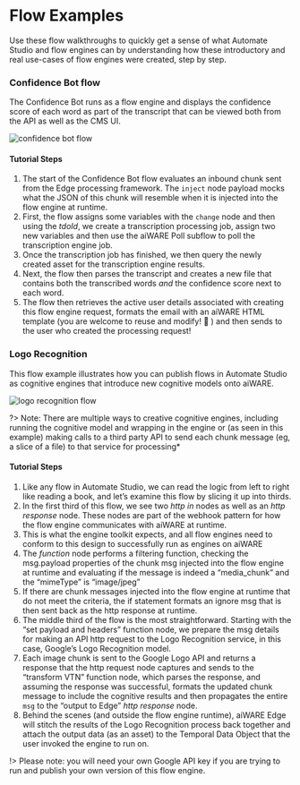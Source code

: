 # Flow Examples

Use these flow walkthroughs to quickly get a sense of what Automate Studio and flow engines can by understanding how these introductory and real use-cases of flow engines were created, step by step.

### Confidence Bot flow

The Confidence Bot runs as a flow engine and displays the confidence score of each word as part of the transcript that can be viewed both from the API as well as the CMS UI.

![confidence bot flow](flow/confidence-bot-flow.png)

#### Tutorial Steps

1. The start of the Confidence Bot flow evaluates an inbound chunk sent from the Edge processing framework. The `inject` node payload mocks what the JSON of this chunk will resemble when it is injected into the flow engine at runtime.
2. First, the flow assigns some variables with the `change` node and then using the *tdoId*, we create a transcription processing job, assign two new variables and then use the aiWARE Poll subflow to poll the transcription engine job.
3. Once the transcription job has finished, we then query the newly created asset for the transcription engine results.
4. Next, the flow then parses the transcript and creates a new file that contains both the transcribed words *and* the confidence score next to each word.
5. The flow then retrieves the active user details associated with creating this flow engine request, formats the email with an aiWARE HTML template (you are welcome to reuse and modify! :blue_heart: ) and then sends to the user who created the processing request!

### Logo Recognition

This flow example illustrates how you can publish flows in Automate Studio as cognitive engines that introduce new cognitive models onto aiWARE.

![logo recognition flow](flow/automate-logo-recognition.png)

?> Note: There are multiple ways to creative cognitive engines, including running the cognitive model and wrapping in the engine or (as seen in this example) making calls to a third party API to send each chunk message (eg, a slice of a file) to that service for processing*

#### Tutorial Steps

1. Like any flow in Automate Studio, we can read the logic from left to right like reading a book, and let’s examine this flow by slicing it up into thirds.
2. In the first third of this flow, we see two *http in* nodes as well as an *http response* node. These nodes are part of the webhook pattern for how the flow engine communicates with aiWARE at runtime.
3. This is what the engine toolkit expects, and all flow engines need to conform to this design to successfully run as engines on aiWARE
4. The *function* node performs a filtering function, checking the msg.payload properties of the chunk msg injected into the flow engine at runtime and evaluating if the message is indeed a “media_chunk” and the “mimeType” is “image/jpeg”
5. If there are chunk messages injected into the flow engine at runtime that do not meet the criteria, the if statement formats an ignore msg that is then sent back as the http response at runtime.
6. The middle third of the flow is the most straightforward. Starting with the “set payload and headers” function node, we prepare the msg details for making an API http request to the Logo Recognition service, in this case, Google’s Logo Recognition model.
7. Each image chunk is sent to the Google Logo API and returns a response that the http request node captures and sends to the “transform VTN” function node, which parses the response, and assuming the response was successful, formats the updated chunk message to include the cognitive results and then propagates the entire `msg` to the “output to Edge” *http response* node.
8. Behind the scenes (and outside the flow engine runtime), aiWARE Edge will stitch the results of the Logo Recognition process back together and attach the output data (as an asset) to the Temporal Data Object that the user invoked the engine to run on.

!> Please note: you will need your own Google API key if you are trying to run and publish your own version of this flow engine.
